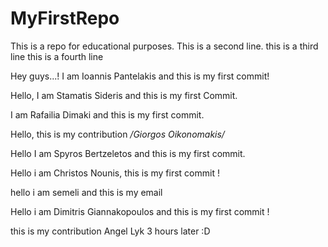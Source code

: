 # MyFirstRepo

This is a repo for educational purposes.
This is a second line.
this is a third line
this is a fourth line




Hey guys...! I am Ioannis Pantelakis and this is my first commit!

Hello, I am Stamatis Sideris and this is my first Commit.



I am Rafailia Dimaki and this is my first commit.

Hello, this is my contribution */Giorgos Oikonomakis/*



Hello I am Spyros Bertzeletos and this is my first commit.

Hello i am Christos Nounis, this is my first commit !


hello i am semeli and this is my email

Hello i am Dimitris Giannakopoulos and this is my first commit !

this is my contribution Angel Lyk
3 hours later :D




